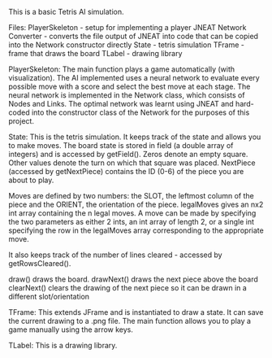 This is a basic Tetris AI simulation.

Files:
	PlayerSkeleton - setup for implementing a player
	JNEAT Network Converter - converts the file output of JNEAT into code that can be copied into the Network constructor directly
	State - tetris simulation
	TFrame - frame that draws the board
	TLabel - drawing library

PlayerSkeleton:
The main function plays a game automatically (with visualization).
The AI implemented uses a neural network to evaluate every possible move with a score and select the best move at each stage.
The neural network is implemented in the Network class, which consists of Nodes and Links.
The optimal network was learnt using JNEAT and hard-coded into the constructor class of the Network for the purposes of this project.
	
State:
This is the tetris simulation.  It keeps track of the state and allows you to make moves.
The board state is stored in field (a double array of integers) and is accessed by getField().
Zeros denote an empty square.  Other values denote the turn on which that square was placed.
NextPiece (accessed by getNextPiece) contains the ID (0-6) of the piece you are about to play.

Moves are defined by two numbers: the SLOT, the leftmost column of the piece and the ORIENT, the orientation of the piece.
legalMoves gives an nx2 int array containing the n legal moves.
A move can be made by specifying the two parameters as either 2 ints, an int array of length 2, or a single int specifying the row in the legalMoves array corresponding to the appropriate move.

It also keeps track of the number of lines cleared - accessed by getRowsCleared().

draw() draws the board.
drawNext() draws the next piece above the board
clearNext() clears the drawing of the next piece so it can be drawn in a different
	slot/orientation

TFrame:
This extends JFrame and is instantiated to draw a state.
It can save the current drawing to a .png file.
The main function allows you to play a game manually using the arrow keys.

TLabel:
This is a drawing library.
